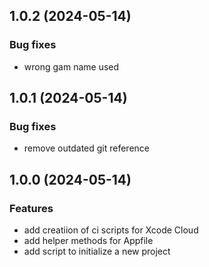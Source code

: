 ## 1.0.2 (2024-05-14)

### Bug fixes

- wrong gam name used

## 1.0.1 (2024-05-14)

### Bug fixes

- remove outdated git reference

## 1.0.0 (2024-05-14)

### Features

- add creatiion of ci scripts for Xcode Cloud
- add helper methods for Appfile
- add script to initialize a new project
